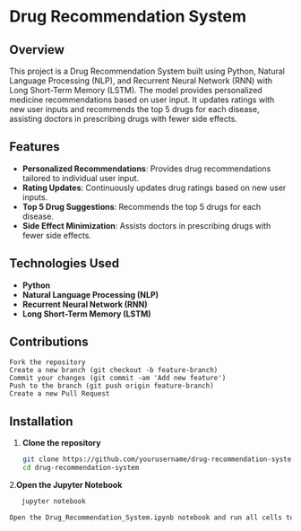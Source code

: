 # Drug Recommendation System

## Overview
This project is a Drug Recommendation System built using Python, Natural Language Processing (NLP), and Recurrent Neural Network (RNN) with Long Short-Term Memory (LSTM). The model provides personalized medicine recommendations based on user input. It updates ratings with new user inputs and recommends the top 5 drugs for each disease, assisting doctors in prescribing drugs with fewer side effects.

## Features
- **Personalized Recommendations**: Provides drug recommendations tailored to individual user input.
- **Rating Updates**: Continuously updates drug ratings based on new user inputs.
- **Top 5 Drug Suggestions**: Recommends the top 5 drugs for each disease.
- **Side Effect Minimization**: Assists doctors in prescribing drugs with fewer side effects.

## Technologies Used
- **Python**
- **Natural Language Processing (NLP)**
- **Recurrent Neural Network (RNN)**
- **Long Short-Term Memory (LSTM)**

## Contributions

    Fork the repository
    Create a new branch (git checkout -b feature-branch)
    Commit your changes (git commit -am 'Add new feature')
    Push to the branch (git push origin feature-branch)
    Create a new Pull Request




## Installation

1. **Clone the repository**
   ```bash
   git clone https://github.com/yourusername/drug-recommendation-system.git
   cd drug-recommendation-system
2.**Open the Jupyter Notebook**

   ```bash
      jupyter notebook

Open the Drug_Recommendation_System.ipynb notebook and run all cells to train the model and get recommendations.





